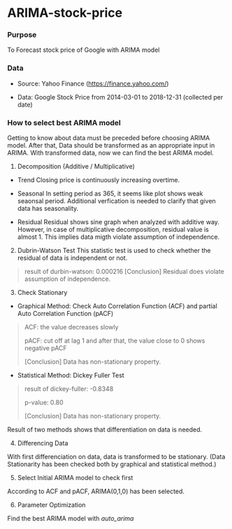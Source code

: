 # ARIMA-stock-price

### Purpose
To Forecast stock price of Google with ARIMA model



### Data

* Source: Yahoo Finance (https://finance.yahoo.com/)

* Data: Google Stock Price from 2014-03-01 to 2018-12-31 (collected per date)



### How to select best ARIMA model

Getting to know about data must be preceded before choosing ARIMA model.
After that, Data should be transformed as an appropriate input in ARIMA. 
With transformed data, now we can find the best ARIMA model.



1. Decomposition (Additive / Multiplicative)

- Trend
Closing price is continuously increasing overtime. 


- Seasonal
In setting period as 365, it seems like plot shows weak seaonsal period. Additional verfication is needed to clarify that given data has seasonality. 

- Residual
Residual shows sine graph when analyzed with additive way. However, in case of multiplicative decomposition, residual value is almost 1. This implies data migth violate assumption of independence. 



2. Dubrin-Watson Test
This statistic test is used to check whether the residual of data is independent or not.

> result of durbin-watson: 0.000216
> [Conclusion] Residual does violate assumption of independence.



3. Check Stationary

  * Graphical Method: Check Auto Correlation Function (ACF) and partial Auto Correlation Function (pACF) 

  > ACF: the value decreases slowly
  > 
  > pACF: cut off at lag 1 and after that, the value close to 0 shows negative pACF
  > 
  > [Conclusion] Data has non-stationary property.



  * Statistical Method: Dickey Fuller Test

  > result of dickey-fuller: -0.8348 
  > 
  > p-value: 0.80
  > 
  > [Conclusion] Data has non-stationary property.

  Result of two methods shows that differentiation on data is needed.



4. Differencing Data

With first differenciation on data, data is transformed to be stationary.
(Data Stationarity has been checked both by graphical and statistical method.)



5. Select Initial ARIMA model to check first

According to ACF and pACF, ARIMA(0,1,0) has been selected.



6. Parameter Optimization

Find the best ARIMA model with *auto_arima*

